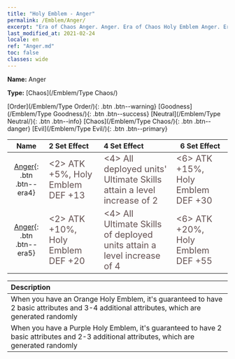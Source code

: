 ```yaml
---
title: "Holy Emblem - Anger"
permalink: /Emblem/Anger/
excerpt: "Era of Chaos Anger. Anger. Era of Chaos Holy Emblem Anger. Era of Chaos Chaos Anger"
last_modified_at: 2021-02-24
locale: en
ref: "Anger.md"
toc: false
classes: wide
---
```


 **Name:** Anger

 **Type:** [Chaos](/Emblem/Type Chaos/)

  [Order](/Emblem/Type Order/){: .btn .btn--warning}   [Goodness](/Emblem/Type Goodness/){: .btn .btn--success}   [Neutral](/Emblem/Type Neutral/){: .btn .btn--info}   [Chaos](/Emblem/Type Chaos/){: .btn .btn--danger}   [Evil](/Emblem/Type Evil/){: .btn .btn--primary} 

  |         Name            |    2 Set Effect    |   4 Set Effect   | 6 Set Effect   | 
  |:-----------------------:|:-------------------|:-----------------|----------------| 
  | [Anger](/Emblem/Anger/){: .btn .btn--era4} | <span style="color: #645252;font-size:20px">&lt;2&gt; ATK +5%, Holy Emblem DEF +13</span> | <span style="color: #645252;font-size:20px">&lt;4&gt; All deployed units' Ultimate Skills attain a level increase of 2</span> | <span style="color: #645252;font-size:20px">&lt;6&gt; ATK +15%, Holy Emblem DEF +30</span> | 
  | [Anger](/Emblem/Anger/){: .btn .btn--era5} | <span style="color: #645252;font-size:20px">&lt;2&gt; ATK +10%, Holy Emblem DEF +20</span> | <span style="color: #645252;font-size:20px">&lt;4&gt; All Ultimate Skills of deployed units attain a level increase of 4</span> | <span style="color: #645252;font-size:20px">&lt;6&gt; ATK +20%, Holy Emblem DEF +55</span> | 

  |         Description            | 
  |:-------------------------------|
  | When you have an Orange Holy Emblem, it's guaranteed to have 2 basic attributes and 3-4 additional attributes, which are generated randomly |
  | When you have a Purple Holy Emblem, it's guaranteed to have 2 basic attributes and 2-3 additional attributes, which are generated randomly |
